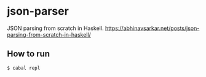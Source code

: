 # json-parser

JSON parsing from scratch in Haskell. https://abhinavsarkar.net/posts/json-parsing-from-scratch-in-haskell/

## How to run

```
$ cabal repl
```
